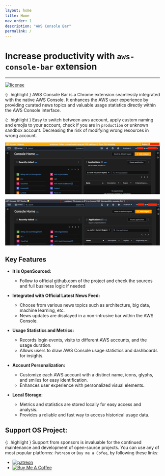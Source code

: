 ```yaml
---
layout: home
title: Home
nav_order: 1
description: "AWS Console Bar"
permalink: /
---
```


# Increase productivity with ``aws-console-bar`` extension

---
[![license](https://img.shields.io/badge/license-MIT-blue.svg)](/LICENSE)

{: .highlight }
AWS Console Bar is a Chrome extension seamlessly integrated with the native AWS Console. It enhances the AWS user experience by providing curated news topics and valuable usage statistics directly within the AWS Console interface.

{: .highlight }
Easy to switch between aws account, apply custom naming and emojis to your account, check if you are in ``production`` or unknown sandbox account.
Decreasing the risk of modifying wrong resources in wrong account.


![img.png](docs/images/console/img.png)

![img_4.png](docs/images/console/img_4.png)

## Key Features
- **It is OpenSourced:**
  - Follow to official github.com of the project and check the sources and full business logic if needed 

- **Integrated with Official Latest News Feed:**
  - Choose from various news topics such as architecture, big data, machine learning, etc.
  - News updates are displayed in a non-intrusive bar within the AWS Console.

- **Usage Statistics and Metrics:**
  - Records login events, visits to different AWS accounts, and the usage duration.
  - Allows users to draw AWS Console usage statistics and dashboards for insights.

- **Account Personalization:**
  - Customize each AWS account with a distinct name, icons, glyphs, and smiles for easy identification.
  - Enhances user experience with personalized visual elements.

- **Local Storage:**
  - Metrics and statistics are stored locally for easy access and analysis.
  - Provides a reliable and fast way to access historical usage data.


## Support OS Project:

{: .highlight }
Support from sponsors is invaluable for the continued maintenance and development of open-source projects.
You can use any of most popular platforms: ``Patreon`` or ``Buy me a Cofee``, by following these links:

- <a href="https://patreon.com/tsypuk"><img width="32" height="32" class="octicon rounded-2 d-block" alt="patreon" src="https://github.githubassets.com/images/modules/site/icons/funding_platforms/patreon.svg"></a>
- <a href="https://www.buymeacoffee.com/tsypuk" target="_blank"><img src="https://www.buymeacoffee.com/assets/img/custom_images/orange_img.png" alt="Buy Me A Coffee" style="height: 32px !important;width: 174px !important;box-shadow: 0px 3px 2px 0px rgba(190, 190, 190, 0.5) !important;" ></a>
